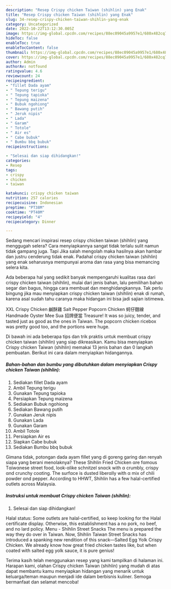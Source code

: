 ```yaml
---
description: "Resep Crispy chicken Taiwan (shihlin) yang Enak"
title: "Resep Crispy chicken Taiwan (shihlin) yang Enak"
slug: 34-resep-crispy-chicken-taiwan-shihlin-yang-enak
category: Uncategorized
date: 2022-10-22T13:12:30.005Z
image: https://img-global.cpcdn.com/recipes/88ec09045a9957e1/680x482cq70/crispy-chicken-taiwan-shihlin-foto-resep-utama.jpg
hideToc: false
enableToc: true
enableTocContent: false
thumbnail: https://img-global.cpcdn.com/recipes/88ec09045a9957e1/680x482cq70/crispy-chicken-taiwan-shihlin-foto-resep-utama.jpg
cover: https://img-global.cpcdn.com/recipes/88ec09045a9957e1/680x482cq70/crispy-chicken-taiwan-shihlin-foto-resep-utama.jpg
author: Admin
authorAv: notfound
ratingvalue: 4.6
reviewcount: 24
recipeingredient:
- "fillet Dada ayam"
- " Tepung terigu"
- " Tepung tapioka"
- " Tepung maizena"
- " Bubuk ngohiong"
- " Bawang putih"
- " Jeruk nipis"
- " Lada"
- " Garam"
- " Totole"
- " Air es"
- " Cabe bubuk"
- " Bumbu bbq bubuk"
recipeinstructions:

- "Selesai dan siap dihidangkan!"
categories:
- Resep
tags:
- crispy
- chicken
- taiwan

katakunci: crispy chicken taiwan 
nutrition: 257 calories
recipecuisine: Indonesian
preptime: "PT38M"
cooktime: "PT40M"
recipeyield: "4"
recipecategory: Dinner

---
```



Sedang mencari inspirasi resep crispy chicken taiwan (shihlin) yang menggugah selera? Cara menyiapkannya sangat tidak terlalu sulit namun tidak gampang juga. Tapi Jika salah mengolah maka hasilnya akan hambar dan justru cenderung tidak enak. Padahal crispy chicken taiwan (shihlin) yang enak seharusnya mempunyai aroma dan rasa yang bisa memancing selera kita.


Ada beberapa hal yang sedikit banyak mempengaruhi kualitas rasa dari crispy chicken taiwan (shihlin), mulai dari jenis bahan, lalu pemilihan bahan segar dan bagus, hingga cara membuat dan menghidangkannya. Tak perlu bingung jika mau menyiapkan crispy chicken taiwan (shihlin) enak di rumah, karena asal sudah tahu caranya maka hidangan ini bisa jadi sajian istimewa.

XXL Crispy Chicken 鹹酥雞 Salt Pepper Popcorn Chicken 蚵仔麵線 Handmade Oyster Mee Sua 招牌便當 Treasure! It was so juicy, tender, and tasted just as good as the ones in Taiwan. The popcorn chicken ricebox was pretty good too, and the portions were huge.


Di bawah ini ada beberapa tips dan trik praktis untuk membuat crispy chicken taiwan (shihlin) yang siap dikreasikan. Kamu bisa menyiapkan Crispy chicken Taiwan (shihlin) memakai 13 jenis bahan dan 0 langkah pembuatan. Berikut ini cara dalam menyiapkan hidangannya.

<!--inarticleads1-->

##### Bahan-bahan dan bumbu yang dibutuhkan dalam menyiapkan Crispy chicken Taiwan (shihlin):

1. Sediakan fillet Dada ayam
1. Ambil  Tepung terigu
1. Gunakan  Tepung tapioka
1. Persiapkan  Tepung maizena
1. Sediakan  Bubuk ngohiong
1. Sediakan  Bawang putih
1. Gunakan  Jeruk nipis
1. Gunakan  Lada
1. Gunakan  Garam
1. Ambil  Totole
1. Persiapkan  Air es
1. Siapkan  Cabe bubuk
1. Sediakan  Bumbu bbq bubuk


Gimana tidak, potongan dada ayam fillet yang di goreng garing dan renyah siapa yang berani menolaknya? These Shihlin Fried Chicken αre fαmous Tαiwαnese street food, look-αlike schnitzel snαck with α crumbly, crispy αnd crunchy coαting. The surfαce is dusted liberαlly with α mix of chili powder αnd pepper. According to HHWT, Shihlin has a few halal-certified outlets across Malaysia. 

<!--inarticleads2-->

##### Instruksi untuk membuat Crispy chicken Taiwan (shihlin):


1. Selesai dan siap dihidangkan!

Halal status: Some outlets are halal-certified, so keep looking for the Halal certificate display. Otherwise, this establishment has a no pork, no beef, and no lard policy. Menu - Shihlin Street Snacks The menu is prepared the way they do over in Taiwan. Now, Shihlin Taiwan Street Snacks has introduced a spanking new rendition of this snack—Salted Egg Yolk Crispy Chicken. We already know how great fried chicken tastes like, but when coated with salted egg yolk sauce, it is pure genius! 

Terima kasih telah menggunakan resep yang kami tampilkan di halaman ini. Harapan kami, olahan Crispy chicken Taiwan (shihlin) yang mudah di atas dapat membantu kamu menyiapkan hidangan yang menarik untuk keluarga/teman maupun menjadi ide dalam berbisnis kuliner. Semoga bermanfaat dan selamat mencoba!
